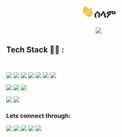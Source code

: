 <div align="center">
<h1 align="center"><img width="35" src="https://github.com/1999AZZAR/1999AZZAR/blob/main/resources/img/waving.gif">ሰላም</h1>

<a href="https://github.com/TheMoonK1d/TheMoonK1d"><img src="https://readme-typing-svg.herokuapp.com?color=%2336BCF7&center=true&vCenter=true&lines=Hello+World+%2C+welcome+to+my+Github+page;I+am+Eyob"></a>
</p>
</div>

## Tech Stack 🧑‍💻 :

<br>

<img src="https://img.icons8.com/color/48/000000/flutter.png"/> <img src="https://img.icons8.com/color/48/000000/dart.png"/> <img src="https://img.icons8.com/color/48/000000/c-plus-plus-logo.png"/> <img src="https://img.icons8.com/color/48/000000/c-sharp-logo.png"/> <img src="https://img.icons8.com/color/48/000000/java-coffee-cup-logo--v1.png"/> <img src="https://img.icons8.com/color/48/000000/python.png"/> <img src="https://img.icons8.com/color/48/000000/android-studio--v2.png"/>

<img src="https://img.icons8.com/officel/48/000000/php-logo.png"/> <img src="https://img.icons8.com/color/48/000000/html-5--v1.png"/> <img src="https://img.icons8.com/color/48/000000/css3.png"/>

<img src="https://img.icons8.com/color/48/000000/mysql-logo.png"/>  

<img src="https://img.icons8.com/color/48/000000/linux--v1.png"/>
<br>



### Lets connect through:
<a href="https://t.me/themoonk1d"><img src="https://img.icons8.com/fluency/48/000000/telegram-app.png"/></a>
<a href="mailto:eyobdesta562@gmail.com"><img src="https://img.icons8.com/fluency/48/000000/gmail-new.png"/></a>
<a href="https://twitter.com/TheMoonK1d"><img src="https://img.icons8.com/color/48/000000/twitter--v1.png"/></a>
<a href="https://www.linkedin.com/in/eyob-desta//"><img src="https://img.icons8.com/color/48/000000/linkedin.png"/></a>
<a href="https://www.facebook.com/TheMoonK1d/"><img src="https://img.icons8.com/fluency/48/000000/meta.png"/></a>

<!---
TheMoonK1d/TheMoonK1d is a ✨ special ✨ repository because its `README.md` (this file) appears on your GitHub profile.
You can click the Preview link to take a look at your changes.
--->
